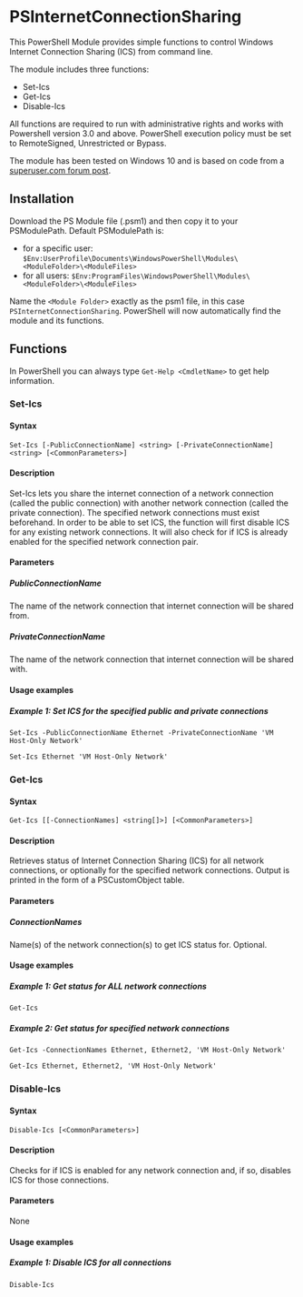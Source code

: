 # PSInternetConnectionSharing
This PowerShell Module provides simple functions to control Windows Internet Connection Sharing (ICS) from command line.

The module includes three functions:
* Set-Ics
* Get-Ics
* Disable-Ics 

All functions are required to run with administrative rights and works with Powershell version 3.0 and above. PowerShell execution policy must be set to RemoteSigned, Unrestricted or Bypass.

The module has been tested on Windows 10 and is based on code from a [superuser.com forum post](https://superuser.com/questions/470319/how-to-enable-internet-connection-sharing-using-command-line/649183).
## Installation
Download the PS Module file (.psm1) and then copy it to your PSModulePath. Default PSModulePath is:

- for a specific user: `$Env:UserProfile\Documents\WindowsPowerShell\Modules\<ModuleFolder>\<ModuleFiles>`
- for all users: `$Env:ProgramFiles\WindowsPowerShell\Modules\<ModuleFolder>\<ModuleFiles>`

Name the `<Module Folder>` exactly as the psm1 file, in this case `PSInternetConnectionSharing`. PowerShell will now automatically find the module and its functions.
## Functions
In PowerShell you can always type `Get-Help <CmdletName>` to get help information.
### Set-Ics
#### Syntax
`Set-Ics [-PublicConnectionName] <string> [-PrivateConnectionName] <string> [<CommonParameters>]`
#### Description
Set-Ics lets you share the internet connection of a network connection (called the public connection) with another network connection (called the private connection). The specified network connections must exist beforehand. In order to be able to set ICS, the function will first disable ICS for any existing network connections. It will also check for if ICS is already enabled for the specified network connection pair.
#### Parameters
##### PublicConnectionName
The name of the network connection that internet connection will be shared from.
##### PrivateConnectionName
The name of the network connection that internet connection will be shared with.
#### Usage examples
##### Example 1: Set ICS for the specified public and private connections
`Set-Ics -PublicConnectionName Ethernet -PrivateConnectionName 'VM Host-Only Network'`

`Set-Ics Ethernet 'VM Host-Only Network'`
### Get-Ics
#### Syntax
`Get-Ics [[-ConnectionNames] <string[]>] [<CommonParameters>]`
#### Description
Retrieves status of Internet Connection Sharing (ICS) for all network connections, or optionally for the specified network connections. Output is printed in the form of a PSCustomObject table.
#### Parameters
##### ConnectionNames
Name(s) of the network connection(s) to get ICS status for. Optional.
#### Usage examples
##### Example 1: Get status for ALL network connections
`Get-Ics`
##### Example 2: Get status for specified network connections
`Get-Ics -ConnectionNames Ethernet, Ethernet2, 'VM Host-Only Network'`

`Get-Ics Ethernet, Ethernet2, 'VM Host-Only Network'`
### Disable-Ics
#### Syntax
`Disable-Ics [<CommonParameters>]`
#### Description
Checks for if ICS is enabled for any network connection and, if so, disables ICS for those connections.
#### Parameters
None
#### Usage examples
##### Example 1: Disable ICS for all connections
`Disable-Ics`
